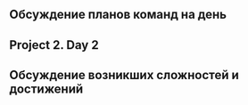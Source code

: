 ## Обсуждение планов команд на день
## Project 2. Day 2
## Обсуждение возникших сложностей и достижений



